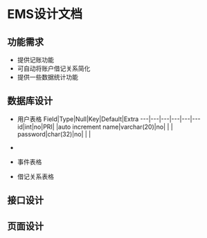 # EMS设计文档

## 功能需求
- 提供记账功能
- 可自动将账户借记关系简化
- 提供一些数据统计功能

## 数据库设计
- 用户表格
Field|Type|Null|Key|Default|Extra
---|---|---|---|---|---
id|int|no|PRI| |auto increment
name|varchar(20)|no| | |
password|char(32)|no| | |

- 

- 事件表格

- 借记关系表格

## 接口设计

## 页面设计

